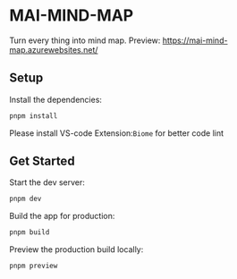 # MAI-MIND-MAP
Turn every thing into mind map.
Preview: https://mai-mind-map.azurewebsites.net/

## Setup

Install the dependencies:

```bash
pnpm install
```
Please install VS-code Extension:`Biome` for better code lint


## Get Started

Start the dev server:

```bash
pnpm dev
```

Build the app for production:

```bash
pnpm build
```

Preview the production build locally:

```bash
pnpm preview
```

